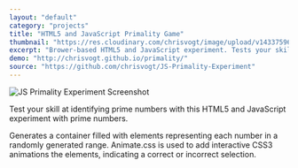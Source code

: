 ```yaml
---
layout: "default"
category: "projects"
title: "HTML5 and JavaScript Primality Game"
thumbnail: "https://res.cloudinary.com/chrisvogt/image/upload/v1433759656/chrisvogt-me/thumb/primality.png"
excerpt: "Brower-based HTML5 and JavaScript experiment. Tests your skill at identifying prime numbers."
demo: "http://chrisvogt.github.io/primality/"
source: "https://github.com/chrisvogt/JS-Primality-Experiment"
---
```


<div class="col-xs-12 col-md-4 pull-right">
  <img src="https://cdn.rawgit.com/chrisvogt/JS-Primality-Experiment/develop/screenshot.gif" class="img img-responsive" alt="JS Primality Experiment Screenshot">
</div>

Test your skill at identifying prime numbers with this HTML5 and JavaScript experiment with prime numbers.

Generates a container filled with elements representing each number in a randomly generated range. Animate.css <a href="https://daneden.github.io/animate.css/" title="Animate.css on GitHub" target="_blank"><i class="fa fa-link-ext"></i></a> is used to add interactive CSS3 animations the elements, indicating a correct or incorrect selection.

